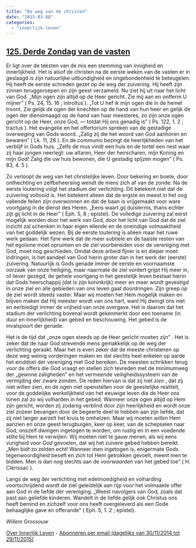 ```yaml
---
title: "De weg van de christen"
date: "2015-03-08"
categories: 
  - "innerlijk-leven"
---
```


## [125\. Derde Zondag van de vasten](http://ift.tt/1EqQYCi)

Er ligt over de teksten van de mis een stemming van innigheid en innerlijkheid. Het is alsof de christen na de eerste weken van de vasten er in geslaagd is zijn natuurlijke uitbundigheid en ongebondenheid te beteugelen. Hij heeft de eerste schreden gezet op de weg der zuivering. Hij heeft zijn zinnen teruggeroepen en zijn geest verzameld. Nu ziet hij uit naar het licht van God. „Mijn ogen zijn altijd op de Heer gericht. Zie mij aan en ontferm U mijner” ( Ps. 24, 15. 16 ; introitus ). „Tot U hef ik mijn ogen die in de hemel troont. Zie gelijk de ogen der knechten op de hand van hun heer en gelijk de ogen der dienstmaagd op de hand van haar meesteres, zo zijn onze ogen gericht op de Heer, onze God, — totdat Hij ons genadig is” ( Ps. 122, 1. 2 ; tractus ). Het evangelie en het offertorium spreken van de gestadige overweging van Gods woord. „Zalig zij die het woord van God aanhoren en bewaren” ( Lk. 11, 28 ). En de communio bezingt de heerlijkheden van het verblijf in Gods huis. „Zelfs de mus vindt een huis en de tortel een nest waar zij haar jongen neerlegt: uw altaren, Heer der heirscharen, mijn Koning en mijn God! Zalig die uw huis bewonen, die U gestadig spijzen mogen” ( Ps. 83, 4. 5 ).

Zo verloopt de weg van het christelijke leven. Door bekering en boete, door onthechting en zelfbeheersing wendt de mens zich af van de zonde. Na de eerste loutering volgt het stadium der verlichting. Dit betekent niet dat de zuivering voltooid is. Het betekent alleen dat de ergste en meest in het oog vallende feilen zijn overwonnen en dat de baan is vrijgemaakt voor ware voortgang in de dienst des Heren. „Eens waart gij duisternis, thans echter zijt gij licht in de Heer” ( Eph. 5, 8 ; epistel). De volledige zuivering zal eerst mogelijk worden door het werk van God, door het licht van God dat de ziel inzicht zal schenken in haar eigen ellende en de oneindige volmaaktheid van het goddelijk wezen. Bij de eerste loutering is alleen maar het ruwe werk gedaan. Het fijne werk dat de meer subtiele en de taaiste resten van het egoïsme moet opruimen en de ziel voorbereiden voor de vereniging met God, moet nog geschieden. Omdat deze arbeid fijner is en dieper moet indringen, is het aandeel van God hierin groter dan in het werk der (eerste) zuivering. Natuurlijk is Gods genade immer de eerste en voornaamste oorzaak van onze heiliging, maar naarmate de ziel vordert grijpt Hij meer in, of liever gezegd, de gehele voortgang in het geestelijk leven bestaat hierin dat Gods heerschappij (dat is zijn koninkrijk) meer en meer wordt gevestigd in onze ziel en alle gebieden van ons leven gaat doordringen. Zijn greep op de ziel wordt steeds vaster. Maar wij moeten het Hem mogelijk maken en blijven maken dat Hij meester wordt van ons hart, want Hij dwingt ons niet en eerbiedigt immer de vrijheid van onze overgave. Het is daarom dat het stadium der verlichting bovenal wordt gekenmerkt door een toename (in duur en innerlijkheid) van gebed en beschouwing. Het gebed is de invalspoort der genade.

Het is de tijd dat „onze ogen steeds op de Heer gericht moeten zijn” . Het is zeker dat de naar God strevende mens gemakkelijk op de weg der verlichting geraakt. Maar het is even zeker dat de meeste christenen op deze weg weinig vorderingen maken en dat slechts heel enkelen op aarde het einddoel der vereniging met God bereiken. De meesten schrikken terug voor de offers die God vraagt en stellen zich tevreden met de minimumweg der „gewone zaligheden” en het vermeende veiligheidssysteem van de vermijding der zware zonden. De reden hiervan is dat zij niet _zien_ , dat zij niet willen zien, en de ogen niet openstellen voor de geestelijke realiteit, voor de goddelijke werkelijkheid van het eeuwige leven die de Heer ons tonen zal zo wij volharden in het gebed. Wanneer onze ogen altijd op Hem zijn gericht, worden zij zodanig verblind door zijn heerlijkheid en wordt onze ziel zozeer bevangen door de begeerte deel te hebben aan zijn liefde, dat zij niet langer aarzelt het kruis te omhelzen. Maar wij moeten _willen_ Hem aanzien en onze geest terugbuigen, keer op keer, van de schepselen naar God, onszelf dwingen ingetogen te worden, om rustig en in een voedende stilte bij Hem te verwijlen. Wij moeten niet te gauw menen, als wij eens vurigheid voor God gevoelen, dat wij het zuivere gebed hebben bereikt. „Men bidt zo zelden echt! Wanneer men ingetogen is, enigermate Gods tegenwoordigheid beseft en zich tot Hem getrokken gevoelt, meent men te bidden. Men is dan nog slechts aan de _voorwaarden_ van het gebed toe” ( H. Clérissac ).

Langs de weg der verlichting met edelmoedigheid en volharding voortschrijdend wordt de ziel geleidelijk aan rijp voor het volmaakte offer aan God in de liefde der vereniging. „Weest navolgers van God, zoals dat past aan geliefde kinderen. Wandelt in de liefde gelijk ook Christus ons heeft bemind en zichzelf voor ons heeft overgeleverd als een Gode behaaglijke gave en offerande” ( Eph. 5, 1. 2 ; epistel).

_Willem Grossouw_

[Over Innerlijk Leven](http://ift.tt/1y6X5mY) - [Abonneren per email (dagelijks van 30/11/2014 tot 29/11/2015)](http://eepurl.com/9P3DT)

